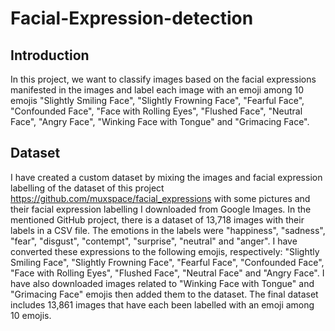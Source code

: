 # Facial-Expression-detection

## Introduction
In this project, we want to classify images based on the facial expressions manifested in the images and label each image with an emoji among 10 emojis  "Slightly Smiling Face", "Slightly Frowning Face", "Fearful Face", "Confounded Face", "Face with Rolling Eyes", "Flushed Face", "Neutral Face", "Angry Face", "Winking Face with Tongue" and "Grimacing Face". 

## Dataset
I have created a custom dataset by mixing the images and facial expression labelling of the dataset of this project https://github.com/muxspace/facial_expressions with some pictures and their facial expression labelling I downloaded from Google Images. In the mentioned GitHub project, there is a dataset of 13,718 images with their labels in a CSV file. The emotions in the labels were "happiness", "sadness", "fear", "disgust", "contempt", "surprise", "neutral" and "anger". I have converted these expressions to the following emojis, respectively: "Slightly Smiling Face", "Slightly Frowning Face", "Fearful Face", "Confounded Face", "Face with Rolling Eyes", "Flushed Face", "Neutral Face" and "Angry Face". I have also downloaded images related to "Winking Face with Tongue" and "Grimacing Face" emojis then added them to the dataset. The final dataset includes 13,861 images that have each been labelled with an emoji among 10 emojis. 
